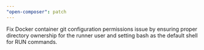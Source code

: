 ```yaml
---
"open-composer": patch
---
```


Fix Docker container git configuration permissions issue by ensuring proper directory ownership for the runner user and setting bash as the default shell for RUN commands.
